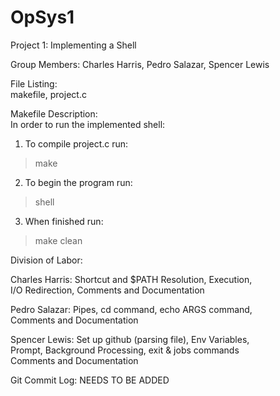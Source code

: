# OpSys1
Project 1: Implementing a Shell

Group Members: Charles Harris, Pedro Salazar, Spencer Lewis

File Listing:<br/>
makefile,  project.c

Makefile Description:<br/>
In order to run the implemented shell:<br/>
  1) To compile project.c run:
  > make
  2) To begin the program run:
  > shell
  3) When finished run:
  > make clean

Division of Labor:<br/>

  Charles Harris: Shortcut and $PATH Resolution, Execution,<br/>
  I/O Redirection, Comments and Documentation<br/>
  
  Pedro Salazar: Pipes, cd command, echo ARGS command,<br/>
  Comments and Documentation<br/>
  
  Spencer Lewis: Set up github (parsing file), Env Variables,<br/>
  Prompt, Background Processing, exit & jobs commands<br/>
  Comments and Documentation<br/>
    
Git Commit Log: NEEDS TO BE ADDED

